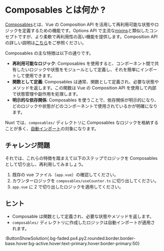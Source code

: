 # Composables とは何か ?

[Composables](https://ja.vuejs.org/guide/reusability/composables.html)とは、Vue の Composition API を活用して再利用可能な状態やロジックを定義するための機能です。Options API で主流な[mixins](https://ja.vuejs.org/api/options-composition.html#mixins)と類似したコンセプトですが、より柔軟で再利用性の高い機能を提供します。Composition API の詳しい説明は[こちら](https://ja.vuejs.org/guide/extras/composition-api-faq.html)をご参照ください。

Composables の主な特徴は以下の通りです。

- **再利用可能なロジック**: Composables を使用すると、コンポーネント間で共有したいロジックや状態をモジュールとして定義し、それを簡単にインポートして使用できます。
- **関数として定義**: Composables は通常、関数として定義され、必要な状態やメソッドを返します。この関数は Vue の Composition API を使用して内部で状態管理や副作用を処理します。
- **明示的な依存関係**: Composables を使うことで、依存関係が明示的になり、どのロジックや状態がどのコンポーネントで使用されているかが明確になります。

Nuxt では、`composables/` ディレクトリに Composables なロジックを格納することが多く、[自動インポート](https://nuxt.com/docs/examples/features/auto-imports)の対象になります。

## チャレンジ問題

それでは、これらの特徴を踏まえて以下のステップでロジックを Composables として切り出し、再利用してみましょう。

1. 既存の vue ファイル（`app.vue`）の確認してください。
2. カウンターロジックを `composables/useCounter.ts` に切り出してください。
3. `app.vue` に 2 で切り出したロジックを適用してください。

## ヒント

- Composable は関数として定義され、必要な状態やメソッドを返します。
- `composables/` ディレクトリに作成したロジックは自動インポートが適用されます。

:ButtonShowSolution{.bg-faded.px4.py2.rounded.border.border-base.hover:bg-active.hover:text-primary.hover:border-primary:50}
